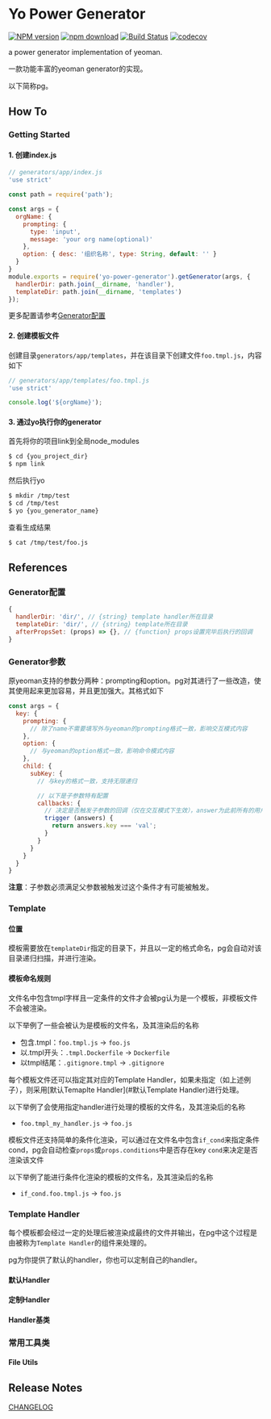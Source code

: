 # Yo Power Generator

[![NPM version][npm-image]][npm-url]
[![npm download][download-image]][download-url]
[![Build Status](https://www.travis-ci.org/taccisum/yo-power-generator.svg?branch=master)](https://www.travis-ci.org/deepexi/yo-power-generator)
[![codecov](https://codecov.io/gh/taccisum/yo-power-generator/branch/master/graph/badge.svg)](https://codecov.io/gh/deepexi/yo-power-generator)

[npm-image]: https://img.shields.io/npm/v/yo-power-generator.svg
[npm-url]: https://www.npmjs.com/package/yo-power-generator
[download-image]: https://img.shields.io/npm/dm/yo-power-generator.svg
[download-url]: https://www.npmjs.com/package/yo-power-generator

a power generator implementation of yeoman.

一款功能丰富的yeoman generator的实现。

以下简称pg。

## How To

### Getting Started

#### 1. 创建index.js

```js
// generators/app/index.js
'use strict'

const path = require('path');

const args = {
  orgName: {
    prompting: {
      type: 'input',
      message: 'your org name(optional)'
    },
    option: { desc: '组织名称', type: String, default: '' }
  }
}
module.exports = require('yo-power-generator').getGenerator(args, {
  handlerDir: path.join(__dirname, 'handler'),
  templateDir: path.join(__dirname, 'templates')
});
```

更多配置请参考[Generator配置](#Generator配置)

#### 2. 创建模板文件

创建目录`generators/app/templates`，并在该目录下创建文件`foo.tmpl.js`，内容如下

```js
// generators/app/templates/foo.tmpl.js
'use strict'

console.log('${orgName}');
```

#### 3. 通过yo执行你的generator

首先将你的项目link到全局node_modules

```bash
$ cd {you_project_dir}
$ npm link
```

然后执行yo

```bash
$ mkdir /tmp/test
$ cd /tmp/test
$ yo {you_generator_name}
```

查看生成结果

```bash
$ cat /tmp/test/foo.js
```

## References

### Generator配置

```javascript
{
  handlerDir: 'dir/', // {string} template handler所在目录
  templateDir: 'dir/', // {string} template所在目录
  afterPropsSet: (props) => {}, // {function} props设置完毕后执行的回调
}
```

### Generator参数

原yeoman支持的参数分两种：prompting和option。pg对其进行了一些改造，使其使用起来更加容易，并且更加强大。其格式如下

```js
const args = {
  key: {
    prompting: {
      // 除了name不需要填写外与yeoman的prompting格式一致，影响交互模式内容
    },
    option: {
      // 与yeoman的option格式一致，影响命令模式内容
    },
    child: {
      subKey: {
        // 与key的格式一致，支持无限递归

        // 以下是子参数特有配置
        callbacks: {
          // 决定是否触发子参数的回调（仅在交互模式下生效），answer为此前所有的用户回答
          trigger (answers) {
            return answers.key === 'val';
          }
        }
      }
    }
  }
}
```

**注意**：子参数必须满足父参数被触发过这个条件才有可能被触发。

### Template

#### 位置

模板需要放在`templateDir`指定的目录下，并且以一定的格式命名，pg会自动对该目录递归扫描，并进行渲染。

#### 模板命名规则

文件名中包含tmpl字样且一定条件的文件才会被pg认为是一个模板，非模板文件不会被渲染。

以下举例了一些会被认为是模板的文件名，及其渲染后的名称

- 包含.tmpl：`foo.tmpl.js` -> `foo.js`
- 以.tmpl开头：`.tmpl.Dockerfile` -> `Dockerfile`
- 以tmpl结尾：`.gitignore.tmpl` -> `.gitignore`

每个模板文件还可以指定其对应的Template Handler，如果未指定（如上述例子），则采用[默认Temaplte Handler](#默认Template Handler)进行处理。

以下举例了会使用指定handler进行处理的模板的文件名，及其渲染后的名称

- `foo.tmpl_my_handler.js` -> `foo.js`

模板文件还支持简单的条件化渲染，可以通过在文件名中包含`if_cond`来指定条件cond，pg会自动检查`props`或`props.conditions`中是否存在key `cond`来决定是否渲染该文件

以下举例了能进行条件化渲染的模板的文件名，及其渲染后的名称

- `if_cond.foo.tmpl.js` -> `foo.js`

### Template Handler

每个模板都会经过一定的处理后被渲染成最终的文件并输出，在pg中这个过程是由被称为`Template Handler`的组件来处理的。

pg为你提供了默认的handler，你也可以定制自己的handler。

#### 默认Handler

#### 定制Handler

#### Handler基类

### 常用工具类

#### File Utils


## Release Notes

[CHANGELOG](./CHANGELOG.md)
